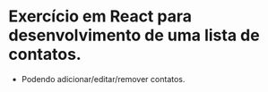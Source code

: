 # Exercício em React para desenvolvimento de uma lista de contatos.

- Podendo adicionar/editar/remover contatos.
